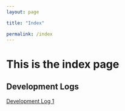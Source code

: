 ```yaml
---
layout: page

title: "Index"

permalink: /index
---
```



# This is the index page

## Development Logs

[Development Log 1](/_posts/2023-11-06-Dev-Log-1)
